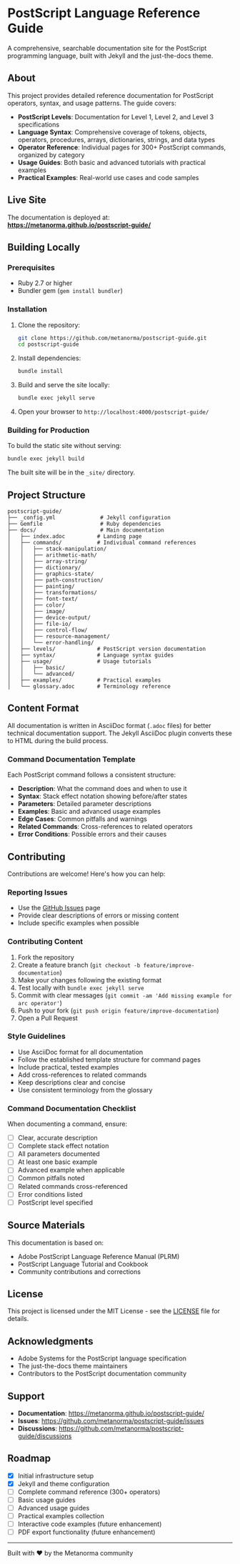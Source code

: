 # PostScript Language Reference Guide

A comprehensive, searchable documentation site for the PostScript programming language, built with Jekyll and the just-the-docs theme.

## About

This project provides detailed reference documentation for PostScript operators, syntax, and usage patterns. The guide covers:

- **PostScript Levels**: Documentation for Level 1, Level 2, and Level 3 specifications
- **Language Syntax**: Comprehensive coverage of tokens, objects, operators, procedures, arrays, dictionaries, strings, and data types
- **Operator Reference**: Individual pages for 300+ PostScript commands, organized by category
- **Usage Guides**: Both basic and advanced tutorials with practical examples
- **Practical Examples**: Real-world use cases and code samples

## Live Site

The documentation is deployed at: **https://metanorma.github.io/postscript-guide/**

## Building Locally

### Prerequisites

- Ruby 2.7 or higher
- Bundler gem (`gem install bundler`)

### Installation

1. Clone the repository:
   ```bash
   git clone https://github.com/metanorma/postscript-guide.git
   cd postscript-guide
   ```

2. Install dependencies:
   ```bash
   bundle install
   ```

3. Build and serve the site locally:
   ```bash
   bundle exec jekyll serve
   ```

4. Open your browser to `http://localhost:4000/postscript-guide/`

### Building for Production

To build the static site without serving:

```bash
bundle exec jekyll build
```

The built site will be in the `_site/` directory.

## Project Structure

```
postscript-guide/
├── _config.yml              # Jekyll configuration
├── Gemfile                  # Ruby dependencies
├── docs/                    # Main documentation
│   ├── index.adoc          # Landing page
│   ├── commands/           # Individual command references
│   │   ├── stack-manipulation/
│   │   ├── arithmetic-math/
│   │   ├── array-string/
│   │   ├── dictionary/
│   │   ├── graphics-state/
│   │   ├── path-construction/
│   │   ├── painting/
│   │   ├── transformations/
│   │   ├── font-text/
│   │   ├── color/
│   │   ├── image/
│   │   ├── device-output/
│   │   ├── file-io/
│   │   ├── control-flow/
│   │   ├── resource-management/
│   │   └── error-handling/
│   ├── levels/             # PostScript version documentation
│   ├── syntax/             # Language syntax guides
│   ├── usage/              # Usage tutorials
│   │   ├── basic/
│   │   └── advanced/
│   ├── examples/           # Practical examples
│   └── glossary.adoc       # Terminology reference
```

## Content Format

All documentation is written in AsciiDoc format (`.adoc` files) for better technical documentation support. The Jekyll AsciiDoc plugin converts these to HTML during the build process.

### Command Documentation Template

Each PostScript command follows a consistent structure:

- **Description**: What the command does and when to use it
- **Syntax**: Stack effect notation showing before/after states
- **Parameters**: Detailed parameter descriptions
- **Examples**: Basic and advanced usage examples
- **Edge Cases**: Common pitfalls and warnings
- **Related Commands**: Cross-references to related operators
- **Error Conditions**: Possible errors and their causes

## Contributing

Contributions are welcome! Here's how you can help:

### Reporting Issues

- Use the [GitHub Issues](https://github.com/metanorma/postscript-guide/issues) page
- Provide clear descriptions of errors or missing content
- Include specific examples when possible

### Contributing Content

1. Fork the repository
2. Create a feature branch (`git checkout -b feature/improve-documentation`)
3. Make your changes following the existing format
4. Test locally with `bundle exec jekyll serve`
5. Commit with clear messages (`git commit -am 'Add missing example for arc operator'`)
6. Push to your fork (`git push origin feature/improve-documentation`)
7. Open a Pull Request

### Style Guidelines

- Use AsciiDoc format for all documentation
- Follow the established template structure for command pages
- Include practical, tested examples
- Add cross-references to related commands
- Keep descriptions clear and concise
- Use consistent terminology from the glossary

### Command Documentation Checklist

When documenting a command, ensure:

- [ ] Clear, accurate description
- [ ] Complete stack effect notation
- [ ] All parameters documented
- [ ] At least one basic example
- [ ] Advanced example when applicable
- [ ] Common pitfalls noted
- [ ] Related commands cross-referenced
- [ ] Error conditions listed
- [ ] PostScript level specified

## Source Materials

This documentation is based on:

- Adobe PostScript Language Reference Manual (PLRM)
- PostScript Language Tutorial and Cookbook
- Community contributions and corrections

## License

This project is licensed under the MIT License - see the [LICENSE](LICENSE) file for details.

## Acknowledgments

- Adobe Systems for the PostScript language specification
- The just-the-docs theme maintainers
- Contributors to the PostScript documentation community

## Support

- **Documentation**: https://metanorma.github.io/postscript-guide/
- **Issues**: https://github.com/metanorma/postscript-guide/issues
- **Discussions**: https://github.com/metanorma/postscript-guide/discussions

## Roadmap

- [x] Initial infrastructure setup
- [x] Jekyll and theme configuration
- [ ] Complete command reference (300+ operators)
- [ ] Basic usage guides
- [ ] Advanced usage guides
- [ ] Practical examples collection
- [ ] Interactive code examples (future enhancement)
- [ ] PDF export functionality (future enhancement)

---

Built with ❤️ by the Metanorma community